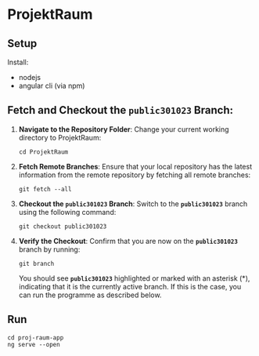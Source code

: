 # ProjektRaum

## Setup
Install:
- nodejs
- angular cli (via npm)

## Fetch and Checkout the `public301023` Branch:

1.  **Navigate to the Repository Folder**:
    Change your current working directory to ProjektRaum:
    ```
    cd ProjektRaum
    ```
2.  **Fetch Remote Branches**:
    Ensure that your local repository has the latest information from the remote repository by fetching all remote branches:
    ```
    git fetch --all
    ```
3.  **Checkout the `public301023` Branch**:
    Switch to the **`public301023`** branch using the following command:

    ```
    git checkout public301023
    ```

4.  **Verify the Checkout**:
    Confirm that you are now on the **`public301023`** branch by running:

    ```
    git branch
    ```

    You should see **`public301023`** highlighted or marked with an asterisk (\*), indicating that it is the currently active branch. If this is the case, you can run the programme as described below.

## Run
```
cd proj-raum-app
ng serve --open
```
